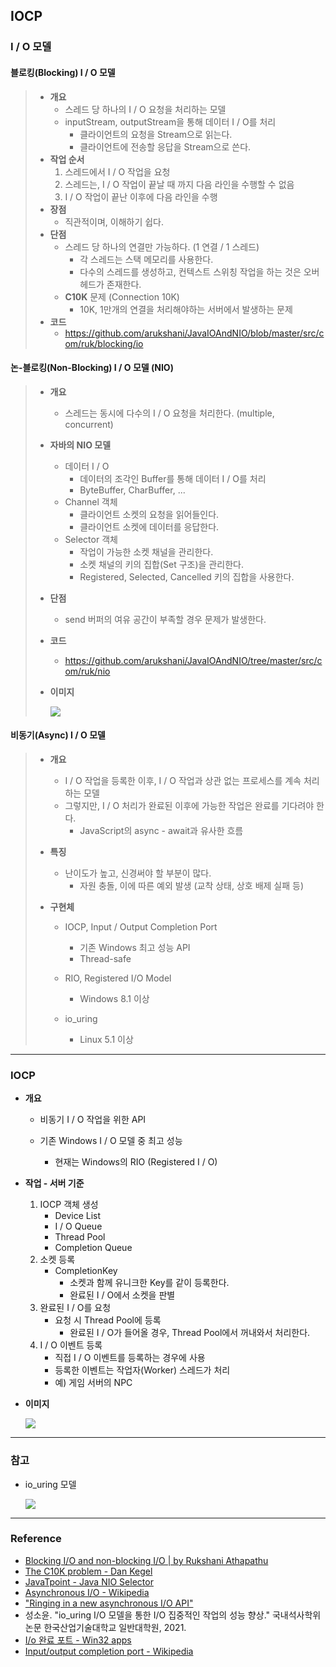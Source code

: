 ## IOCP

### I / O 모델

#### 블로킹(Blocking) I / O 모델

> - **개요**
>   - 스레드 당 하나의 I / O 요청을 처리하는 모델
>   - inputStream, outputStream을 통해 데이터 I / O를 처리
>     - 클라이언트의 요청을 Stream으로 읽는다. 
>     - 클라이언트에 전송할 응답을 Stream으로 쓴다. 
> - **작업 순서**
>   1. 스레드에서 I / O 작업을 요청
>   2. 스레드는, I / O 작업이 끝날 때 까지 다음 라인을 수행할 수 없음
>   3. I / O 작업이 끝난 이후에 다음 라인을 수행
> - **장점**
>   - 직관적이며, 이해하기 쉽다. 
> - **단점**
>   - 스레드 당 하나의 연결만 가능하다. (1 연결 / 1 스레드)
>     - 각 스레드는 스택 메모리를 사용한다. 
>     - 다수의 스레드를 생성하고, 컨텍스트 스위칭 작업을 하는 것은 오버헤드가 존재한다. 
>   - **C10K** 문제 (Connection 10K)
>     - 10K, 1만개의 연결을 처리해야하는 서버에서 발생하는 문제
> - **코드**
>   - https://github.com/arukshani/JavaIOAndNIO/blob/master/src/com/ruk/blocking/io

#### 논-블로킹(Non-Blocking) I / O 모델 (NIO)

> - **개요**
>
>   - 스레드는 동시에 다수의 I / O 요청을 처리한다. (multiple, concurrent)
>
> - **자바의 NIO 모델**
>
>   - 데이터 I / O
>     - 데이터의 조각인 Buffer를 통해 데이터 I / O를 처리
>     - ByteBuffer, CharBuffer, ...
>   - Channel 객체
>     - 클라이언트 소켓의 요청을 읽어들인다. 
>     - 클라이언트 소켓에 데이터를 응답한다. 
>   - Selector 객체
>     - 작업이 가능한 소켓 채널을 관리한다. 
>     - 소켓 채널의 키의 집합(Set 구조)을 관리한다. 
>     - Registered, Selected, Cancelled 키의 집합을 사용한다. 
>
> - **단점**
>
>   - send 버퍼의 여유 공간이 부족할 경우 문제가 발생한다. 
>
> - **코드**
>
>   - https://github.com/arukshani/JavaIOAndNIO/tree/master/src/com/ruk/nio
>
> - **이미지**
>
>   ![](./img/NIO.jpg)

#### 비동기(Async) I / O 모델

> - **개요**
>
>   - I / O 작업을 등록한 이후, I / O 작업과 상관 없는 프로세스를 계속 처리하는 모델
>   - 그렇지만, I / O 처리가 완료된 이후에 가능한 작업은 완료를 기다려야 한다. 
>     - JavaScript의 async - await과 유사한 흐름
>
> - **특징**
>
>   - 난이도가 높고, 신경써야 할 부분이 많다. 
>     - 자원 충돌, 이에 따른 예외 발생 (교착 상태, 상호 배제 실패 등)
>
> - **구현체**
>
>   - IOCP, Input / Output Completion Port
>     - 기존 Windows 최고 성능 API
>     - Thread-safe
>
>   - RIO, Registered I/O Model
>     - Windows 8.1 이상
>   - io_uring
>     - Linux 5.1 이상

---

### IOCP

- **개요**

  - 비동기 I / O 작업을 위한 API

  - 기존 Windows I / O 모델 중 최고 성능
    - 현재는 Windows의 RIO (Registered I / O)

- **작업 - 서버 기준**

  1. IOCP 객체 생성
     - Device List
     - I / O Queue
     - Thread Pool
     - Completion Queue
  2. 소켓 등록
     - CompletionKey
       - 소켓과 함께 유니크한 Key를 같이 등록한다. 
       - 완료된 I / O에서 소켓을 판별
  3. 완료된 I / O를 요청
     - 요청 시 Thread Pool에 등록
       - 완료된 I / O가 들어올 경우, Thread Pool에서 꺼내와서 처리한다. 
  4. I / O 이벤트 등록
     - 직접 I / O 이벤트를 등록하는 경우에 사용
     - 등록한 이벤트는 작업자(Worker) 스레드가 처리
     - 예) 게임 서버의 NPC

- **이미지**

  ![](./img/IOCP.jpg)

---

### 참고

- io_uring 모델

  ![](./img/io_uring.jpg)

---

### Reference

- [Blocking I/O and non-blocking I/O | by Rukshani Athapathu](https://medium.com/coderscorner/tale-of-client-server-and-socket-a6ef54a74763)
- [The C10K problem - Dan Kegel](http://www.kegel.com/c10k.html)
- [JavaTpoint - Java NIO Selector](https://www.javatpoint.com/java-nio-selector)
- [Asynchronous I/O - Wikipedia](https://en.wikipedia.org/wiki/Asynchronous_I/O)
- ["Ringing in a new asynchronous I/O API"](https://lwn.net/Articles/776703/)
- 성소윤. "io_uring I/O 모델을 통한 I/O 집중적인 작업의 성능 향상." 국내석사학위논문 한국산업기술대학교 일반대학원, 2021.
- [I/o 완료 포트 - Win32 apps](https://docs.microsoft.com/ko-kr/windows/win32/fileio/i-o-completion-ports)
- [Input/output completion port - Wikipedia](https://en.wikipedia.org/wiki/Input/output_completion_port)